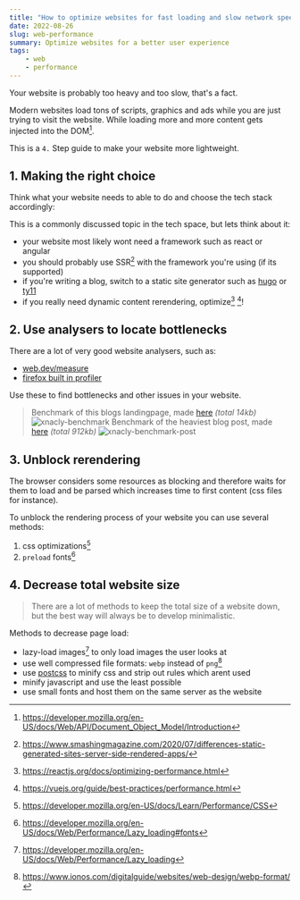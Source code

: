 ```yaml
---
title: "How to optimize websites for fast loading and slow network speeds"
date: 2022-08-26
slug: web-performance
summary: Optimize websites for a better user experience
tags:
    - web
    - performance
---
```


Your website is probably too heavy and too slow, that's a fact. 

Modern websites load tons of scripts, graphics and ads while you are just trying to visit the website.
While loading more and more content gets injected into the DOM[^dom].


This is a `4.` Step guide to make your website more lightweight.

## 1. Making the right choice

Think what your website needs to able to do and choose the tech stack accordingly:

This is a commonly discussed topic in the tech space, but lets think about it:

- your website most likely wont need a framework such as react or angular
- you should probably use SSR[^ssr] with the framework you're using (if its supported)
- if you're writing a blog, switch to a static site generator such as [hugo](https://gohugo.io) or [ty11](https://www.11ty.dev)
- if you really need dynamic content rerendering, optimize[^react_optimize] [^vuejs_optimize]!

## 2. Use analysers to locate bottlenecks

There are a lot of very good website analysers, such as:

- [web.dev/measure](https://web.dev/measure/)
- [firefox built in profiler](https://firefox-source-docs.mozilla.org/devtools-user/network_monitor/index.html) 

Use these to find bottlenecks and other issues in your website.


> Benchmark of this blogs landingpage, made [here](https://web.dev/measure/?url=https%3A%2F%2Fxnacly.me) *(total 14kb)*
> ![xnacly-benchmark](/optimize/blog-benchmark.webp)
> Benchmark of the heaviest blog post, made [here](https://web.dev/measure/?url=https%3A%2F%2Fxnacly.me%2Fposts%2F2022%2Flinux_guide_for_powerusers%2F) *(total 912kb)*
> ![xnacly-benchmark-post](/optimize/blog-post-benchmark.webp)

## 3. Unblock rerendering

The browser considers some resources as blocking and therefore waits for them to load and be parsed which increases time to first content (css files for instance).

To unblock the rendering process of your website you can use several methods:

1.  css optimizations[^css-optimiziations]
2.  `preload` fonts[^font-preload]


## 4. Decrease total website size

> There are a lot of methods to keep the total size of a website down, but the best way will always be to develop minimalistic.

Methods to decrease page load:

- lazy-load images[^lazy-loading] to only load images the user looks at
- use well compressed file formats: `webp` instead of `png`[^webp-vs-png]
- use [postcss](https://purgecss.com/getting-started.html) to minify css and strip out rules which arent used
- minify javascript and use the least possible
- use small fonts and host them on the same server as the website



[^dom]: https://developer.mozilla.org/en-US/docs/Web/API/Document_Object_Model/Introduction
[^ssr]: https://www.smashingmagazine.com/2020/07/differences-static-generated-sites-server-side-rendered-apps/
[^react_optimize]: https://reactjs.org/docs/optimizing-performance.html
[^vuejs_optimize]: https://vuejs.org/guide/best-practices/performance.html
[^lazy-loading]: https://developer.mozilla.org/en-US/docs/Web/Performance/Lazy_loading
[^css-optimiziations]: https://developer.mozilla.org/en-US/docs/Learn/Performance/CSS
[^font-preload]: https://developer.mozilla.org/en-US/docs/Web/Performance/Lazy_loading#fonts
[^webp-vs-png]: https://www.ionos.com/digitalguide/websites/web-design/webp-format/
